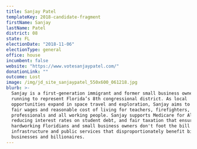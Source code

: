 ```yaml
---
title: Sanjay Patel
templateKey: 2018-candidate-fragment
firstName: Sanjay
lastName: Patel
district: 08
state: FL
electionDate: "2018-11-06"
electionType: general
office: house
incumbent: false
website: "https://www.votesanjaypatel.com/"
donationLink: ""
outcome: Lost
image: /img/jd_site_sanjaypatel_550x600_061218.jpg
blurb: >-
  Sanjay is a first-generation immigrant and former small business owner who is
  running to represent Florida’s 8th congressional district. As local
  opportunities expand in space travel and exploration, Sanjay aims to ensure
  fair wages and reasonable cost of living for teachers, firefighters, service
  professionals and all working people. Sanjay supports Medicare for All,
  reducing interest rates on student debt, and fair taxation that ensures that
  hardworking Floridians and small business owners don't foot the bill for
  infrastructure and public services that disproportionately benefit big
  businesses and billionaires.
---
```

